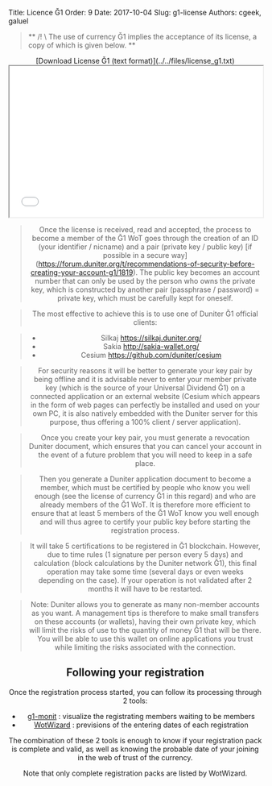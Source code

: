Title: Licence Ğ1
Order: 9
Date: 2017-10-04
Slug: g1-license
Authors: cgeek, galuel

> ** /! \ The use of currency Ğ1 implies the acceptance of its license, a copy of which is given below. **

<Center id = "license_g1"> [Download License Ğ1 (text format)](../../files/license_g1.txt) </ center>

<iframe width = "100%" height = "300px" src = "../../files/license_g1.txt"> </iframe>

> Once the license is received, read and accepted, the process to become a member of the Ğ1 WoT goes through the creation of an ID (your identifier / nicname) and a pair (private key / public key) [if possible in a secure way] (https://forum.duniter.org/t/recommendations-of-security-before-creating-your-account-g1/1819). The public key becomes an account number that can only be used by the person who owns the private key, which is constructed by another pair (passphrase / password) = private key, which must be carefully kept for oneself.

> The most effective to achieve this is to use one of Duniter Ğ1 official clients:

> * Silkaj https://silkaj.duniter.org/
> * Sakia http://sakia-wallet.org/
> * Cesium https://github.com/duniter/cesium

> For security reasons it will be better to generate your key pair by being offline and it is advisable never to enter your member private key (which is the source of your Universal Dividend Ğ1) on a connected application or an external website (Cesium which appears in the form of web pages can perfectly be installed and used on your own PC, it is also natively embedded with the Duniter server for this purpose, thus offering a 100% client / server application).

> Once you create your key pair, you must generate a revocation Duniter document, which ensures that you can cancel your account in the event of a future problem that you will need to keep in a safe place.

> Then you generate a Duniter application document to become a member, which must be certified by people who know you well enough (see the license of currency Ğ1 in this regard) and who are already members of the Ğ1 WoT. It is therefore more efficient to ensure that at least 5 members of the Ğ1 WoT know you well enough and will thus agree to certify your public key before starting the registration process.

> It will take 5 certifications to be registered in Ğ1 blockchain. However, due to time rules (1 signature per person every 5 days) and calculation (block calculations by the Duniter network Ğ1), this final operation may take some time (several days or even weeks depending on the case). If your operation is not validated after 2 months it will have to be restarted.

> Note: Duniter allows you to generate as many non-member accounts as you want. A management tips is therefore to make small transfers on these accounts (or wallets), having their own private key, which will limit the risks of use to the quantity of money Ğ1 that will be there. You will be able to use this wallet on online applications you trust while limiting the risks associated with the connection.

## Following your registration

Once the registration process started, you can follow its processing through 2 tools:

* [g1-monit](https://g1-monit.elois.org/willMembers?lg=fr) : visualize the registrating members waiting to be members
* [WotWizard](https://forum.duniter.org/t/les-previsions-de-wotwizard/3004) : previsions of the entering dates of each registration

The combination of these 2 tools is enough to know if your registration pack is complete and valid, as well as knowing the probable date of your joining in the web of trust of the currency.

Note that only complete registration packs are listed by WotWizard.
